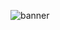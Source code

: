 ![banner](https://user-images.githubusercontent.com/93475253/230141351-8fc217f3-36fe-44e6-a644-133f75ca5484.svg)
